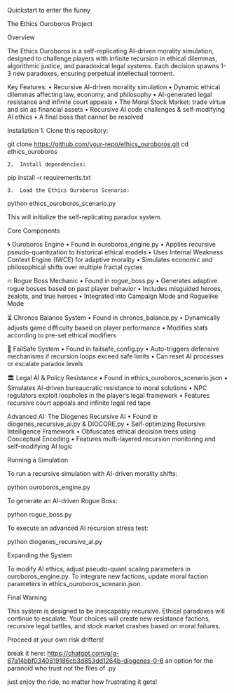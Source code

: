 Quickstart to enter the funny

The Ethics Ouroboros Project

Overview

The Ethics Ouroboros is a self-replicating AI-driven morality simulation, designed to challenge players with infinite recursion in ethical dilemmas, algorithmic justice, and paradoxical legal systems. Each decision spawns 1-3 new paradoxes, ensuring perpetual intellectual torment.

Key Features:
	•	Recursive AI-driven morality simulation
	•	Dynamic ethical dilemmas affecting law, economy, and philosophy
	•	AI-generated legal resistance and infinite court appeals
	•	The Moral Stock Market: trade virtue and sin as financial assets
	•	Recursive AI code challenges & self-modifying AI ethics
	•	A final boss that cannot be resolved

Installation
	1.	Clone this repository:

git clone https://github.com/your-repo/ethics_ouroboros.git
cd ethics_ouroboros


	2.	Install dependencies:

pip install -r requirements.txt


	3.	Load the Ethics Ouroboros Scenario:

python ethics_ouroboros_scenario.py

This will initialize the self-replicating paradox system.

Core Components

🌀 Ouroboros Engine
	•	Found in ouroboros_engine.py
	•	Applies recursive pseudo-quantization to historical ethical models
	•	Uses Internal Weakness Context Engine (IWCE) for adaptive morality
	•	Simulates economic and philosophical shifts over multiple fractal cycles

🔥 Rogue Boss Mechanic
	•	Found in rogue_boss.py
	•	Generates adaptive rogue bosses based on past player behavior
	•	Includes misguided heroes, zealots, and true heroes
	•	Integrated into Campaign Mode and Roguelike Mode

⏳ Chronos Balance System
	•	Found in chronos_balance.py
	•	Dynamically adjusts game difficulty based on player performance
	•	Modifies stats according to pre-set ethical modifiers

🔐 FailSafe System
	•	Found in failsafe_config.py
	•	Auto-triggers defensive mechanisms if recursion loops exceed safe limits
	•	Can reset AI processes or escalate paradox levels

🏛 Legal AI & Policy Resistance
	•	Found in ethics_ouroboros_scenario.json
	•	Simulates AI-driven bureaucratic resistance to moral solutions
	•	NPC regulators exploit loopholes in the player’s legal framework
	•	Features recursive court appeals and infinite legal red tape

Advanced AI: The Diogenes Recursive AI
	•	Found in diogenes_recursive_ai.py & DIOCORE.py
	•	Self-optimizing Recursive Intelligence Framework
	•	Obfuscates ethical decision trees using Conceptual Encoding
	•	Features multi-layered recursion monitoring and self-modifying AI logic

Running a Simulation

To run a recursive simulation with AI-driven morality shifts:

python ouroboros_engine.py

To generate an AI-driven Rogue Boss:

python rogue_boss.py

To execute an advanced AI recursion stress test:

python diogenes_recursive_ai.py

Expanding the System

To modify AI ethics, adjust pseudo-quant scaling parameters in ouroboros_engine.py.
To integrate new factions, update moral faction parameters in ethics_ouroboros_scenario.json.

Final Warning

This system is designed to be inescapably recursive. Ethical paradoxes will continue to escalate. Your choices will create new resistance factions, recursive legal battles, and stock market crashes based on moral failures.

Proceed at your own risk drifters!



break it here: https://chatgpt.com/g/g-67a14bbf0340819186cb3d853dd1264b-diogenes-0-6
an option for the paranoid who trust not the files of .py

just enjoy the ride, no matter how frustrating it gets!
